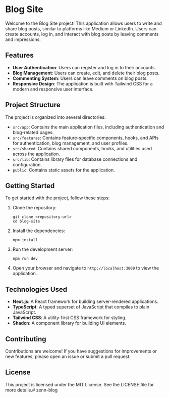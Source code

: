 # Blog Site

Welcome to the Blog Site project! This application allows users to write and share blog posts, similar to platforms like Medium or LinkedIn. Users can create accounts, log in, and interact with blog posts by leaving comments and impressions.

## Features

- **User Authentication**: Users can register and log in to their accounts.
- **Blog Management**: Users can create, edit, and delete their blog posts.
- **Commenting System**: Users can leave comments on blog posts.
- **Responsive Design**: The application is built with Tailwind CSS for a modern and responsive user interface.

## Project Structure

The project is organized into several directories:

- `src/app`: Contains the main application files, including authentication and blog-related pages.
- `src/features`: Contains feature-specific components, hooks, and APIs for authentication, blog management, and user profiles.
- `src/shared`: Contains shared components, hooks, and utilities used across the application.
- `src/lib`: Contains library files for database connections and configuration.
- `public`: Contains static assets for the application.

## Getting Started

To get started with the project, follow these steps:

1. Clone the repository:
   ```
   git clone <repository-url>
   cd blog-site
   ```

2. Install the dependencies:
   ```
   npm install
   ```

3. Run the development server:
   ```
   npm run dev
   ```

4. Open your browser and navigate to `http://localhost:3000` to view the application.

## Technologies Used

- **Next.js**: A React framework for building server-rendered applications.
- **TypeScript**: A typed superset of JavaScript that compiles to plain JavaScript.
- **Tailwind CSS**: A utility-first CSS framework for styling.
- **Shadcn**: A component library for building UI elements.

## Contributing

Contributions are welcome! If you have suggestions for improvements or new features, please open an issue or submit a pull request.

## License

This project is licensed under the MIT License. See the LICENSE file for more details.# zenn-blog
